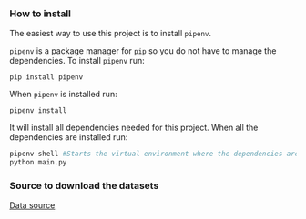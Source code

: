 ### How to install
The easiest way to use this project is to install `pipenv`.

`pipenv` is a package manager for `pip` so you do not have to manage the dependencies. To install `pipenv` run:
```
pip install pipenv
```
When `pipenv` is installed run:
```
pipenv install
```
It will install all dependencies needed for this project. When all the dependencies are installed run:
```bash
pipenv shell #Starts the virtual environment where the dependencies are installed and the Python version is specified
python main.py
```

### Source to download the datasets
[Data source](http://networksciencebook.com/translations/en/resources/data.html)

